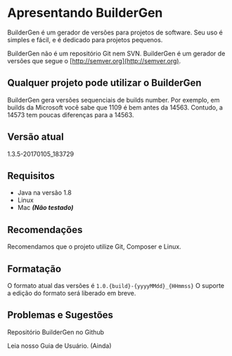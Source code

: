 # Apresentando BuilderGen

BuilderGen é um gerador de versões para projetos de software. Seu uso é simples e fácil, e é dedicado para projetos pequenos.

BuilderGen não é um repositório Git nem SVN. BuilderGen é um gerador de versões que segue o [http://semver.org](http://semver.org).

## Qualquer projeto pode utilizar o BuilderGen ##

BuilderGen gera versões sequenciais de builds number. Por exemplo, em builds da Microsoft você sabe que 1109 é bem antes da 14563. Contudo, a 14573 tem poucas diferenças para a 14563.

## Versão atual

1.3.5-20170105_183729

## Requisitos 

- Java na versão 1.8
- Linux
- Mac ***(Não testado)***

## Recomendações 

Recomendamos que o projeto utilize Git, Composer e Linux.

## Formatação 

O formato atual das versões é ```1.0.{build}-{yyyyMMdd}_{HHmmss}```
O suporte a edição do formato será liberado em breve.

## Problemas e Sugestões

Repositório BuilderGen no Github

Leia nosso Guia de Usuário. (Ainda)
